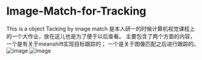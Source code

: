 # Image-Match-for-Tracking
This is a object Tacking by image match
是本人研一的时候计算机视觉课程上的一个大作业，放在这儿也是为了便于以后查看。
主要包含了两个方面的内容，
一个是有关于meanshift实现目标跟踪的；
一个是关于图像匹配之后进行跟踪的。
![image](https://user-images.githubusercontent.com/49035074/131624655-0c127d21-c981-4ac6-822a-c4a11f8535d8.png)
![image](https://user-images.githubusercontent.com/49035074/131624956-ae8c4a29-85d4-42df-849e-4d9ae5a1b27c.png)


